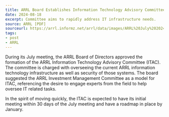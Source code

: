 ```yaml
---
title: ARRL Board Establishes Information Technology Advisory Committee
date: 2024-08-18
excerpt: Committee aims to rapidly address IT infrastructure needs.
source: ARRL [PDF]
sourceurl: https://arrl.informz.net/arrl/data/images/ARRL%20July%202024%20Board%20of%20Director%20Meeting%20Minutes.pdf
tags:
- post
- ARRL
---
```

During its July meeting, the ARRL Board of Directors approved the formation of the ARRL Information Technology Advisory Committee (ITAC). The committee is charged with overseeing the current ARRL information technology infrastructure as well as security of those systems. The board suggested the ARRL Investment Management Committee as a model for ITAC, referencing the desire to engage experts from the field to help oversee IT related tasks.

In the spirit of moving quickly, the ITAC is expected to have its initial meeting within 30 days of the July meeting and have a roadmap in place by January. 